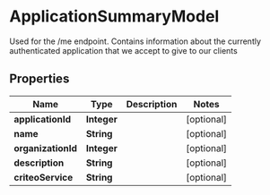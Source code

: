 

# ApplicationSummaryModel

Used for the /me endpoint. Contains information about the currently authenticated application that we accept to give to our clients

## Properties

| Name | Type | Description | Notes |
|------------ | ------------- | ------------- | -------------|
|**applicationId** | **Integer** |  |  [optional] |
|**name** | **String** |  |  [optional] |
|**organizationId** | **Integer** |  |  [optional] |
|**description** | **String** |  |  [optional] |
|**criteoService** | **String** |  |  [optional] |




